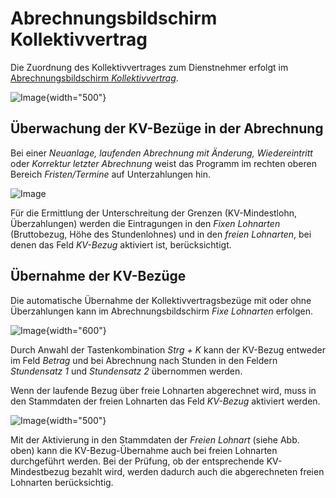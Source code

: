 # Abrechnungsbildschirm Kollektivvertrag

Die Zuordnung des Kollektivvertrages zum Dienstnehmer erfolgt im [Abrechnungsbildschirm *Kollektivvertrag*](../Abrechnungsbildschirme/Kollektivvertrag.md).

![Image](<img/image437.png>){width="500"}

## Überwachung der KV-Bezüge in der Abrechnung

Bei einer *Neuanlage, laufenden Abrechnung mit Änderung, Wiedereintritt* oder *Korrektur letzter Abrechnung* weist das Programm im rechten oberen Bereich *Fristen/Termine* auf Unterzahlungen hin.

![Image](<img/image438.png>)

Für die Ermittlung der Unterschreitung der Grenzen (KV-Mindestlohn, Überzahlungen) werden die Eintragungen in den *Fixen Lohnarten* (Bruttobezug, Höhe des Stundenlohnes) und in den *freien Lohnarten*, bei denen das Feld *KV-Bezug* aktiviert ist, berücksichtigt.

## Übernahme der KV-Bezüge

Die automatische Übernahme der Kollektivvertragsbezüge mit oder ohne Überzahlungen kann im Abrechnungsbildschirm *Fixe Lohnarten* erfolgen.

![Image](<img/image439.png>){width="600"}

Durch Anwahl der Tastenkombination *Strg + K* kann der KV-Bezug entweder im Feld *Betrag* und bei Abrechnung nach Stunden in den Feldern *Stundensatz 1* und *Stundensatz 2* übernommen werden.

Wenn der laufende Bezug über freie Lohnarten abgerechnet wird, muss in den Stammdaten der freien Lohnarten das Feld *KV-Bezug* aktiviert werden.

![Image](<img/image440.png>){width="500"}

Mit der Aktivierung in den Stammdaten der *Freien Lohnart* (siehe Abb. oben) kann die KV-Bezug-Übernahme auch bei freien Lohnarten durchgeführt werden. Bei der Prüfung, ob der entsprechende KV-Mindestbezug bezahlt wird, werden dadurch auch die abgerechneten freien Lohnarten berücksichtig.
